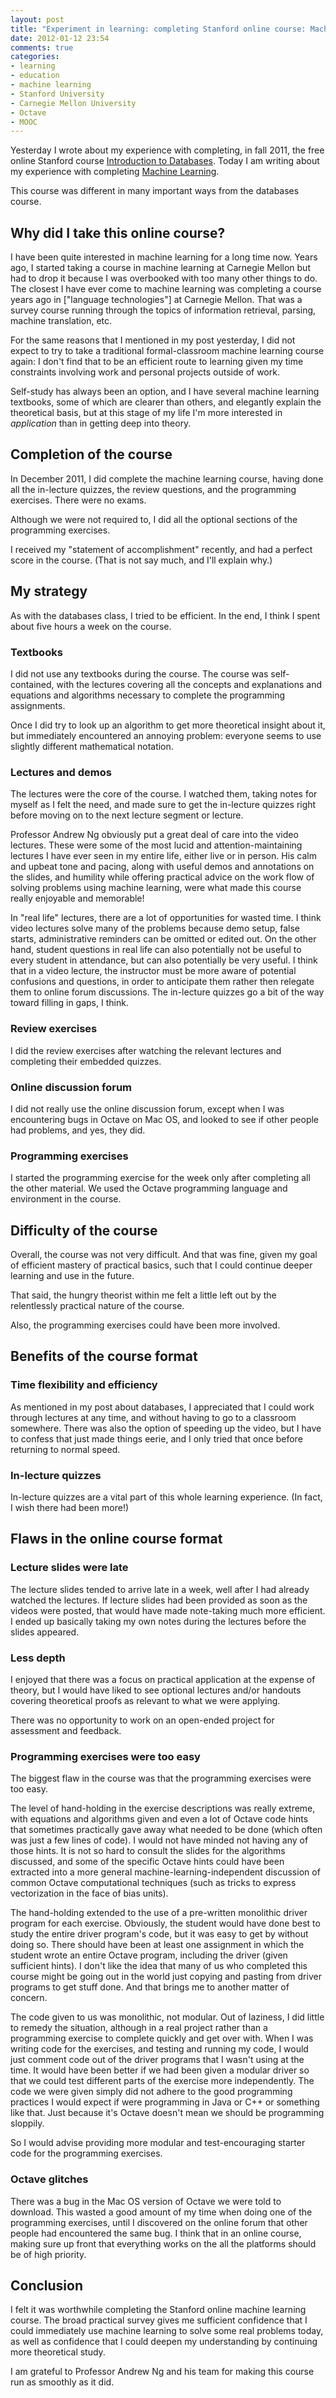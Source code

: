 ```yaml
---
layout: post
title: "Experiment in learning: completing Stanford online course: Machine Learning"
date: 2012-01-12 23:54
comments: true
categories:
- learning
- education
- machine learning
- Stanford University
- Carnegie Mellon University
- Octave
- MOOC
---
```

Yesterday I wrote about my experience with completing, in fall 2011, the free online Stanford course [Introduction to Databases](/blog/2012/01/11/experiment-in-learning-completing-stanford-online-course-introduction-to-databases/). Today I am writing about my experience with completing [Machine Learning](http://www.ml-class.org/).

This course was different in many important ways from the databases course.

<!--more-->

## Why did I take this online course?

I have been quite interested in machine learning for a long time now. Years ago, I started taking a course in machine learning at Carnegie Mellon but had to drop it because I was overbooked with too many other things to do. The closest I have ever come to machine learning was completing a course years ago in ["language technologies"] at Carnegie Mellon. That was a survey course running through the topics of information retrieval, parsing, machine translation, etc.

For the same reasons that I mentioned in my post yesterday, I did not expect to try to take a traditional formal-classroom machine learning course again: I don't find that to be an efficient route to learning given my time constraints involving work and personal projects outside of work.

Self-study has always been an option, and I have several machine learning textbooks, some of which are clearer than others, and elegantly explain the theoretical basis, but at this stage of my life I'm more interested in *application* than in getting deep into theory.

## Completion of the course

In December 2011, I did complete the machine learning course, having done all the in-lecture quizzes, the review questions, and the programming exercises. There were no exams.

Although we were not required to, I did all the optional sections of the programming exercises.

I received my "statement of accomplishment" recently, and had a perfect score in the course. (That is not say much, and I'll explain why.)

## My strategy

As with the databases class, I tried to be efficient. In the end, I think I spent about five hours a week on the course.

### Textbooks

I did not use any textbooks during the course. The course was self-contained, with the lectures covering all the concepts and explanations and equations and algorithms necessary to complete the programming assignments.

Once I did try to look up an algorithm to get more theoretical insight about it, but immediately encountered an annoying problem: everyone seems to use slightly different mathematical notation.

### Lectures and demos

The lectures were the core of the course. I watched them, taking notes for myself as I felt the need, and made sure to get the in-lecture quizzes right before moving on to the next lecture segment or lecture.

Professor Andrew Ng obviously put a great deal of care into the video lectures. These were some of the most lucid and attention-maintaining lectures I have ever seen in my entire life, either live or in person. His calm and upbeat tone and pacing, along with useful demos and annotations on the slides, and humility while offering practical advice on the work flow of solving problems using machine learning, were what made this course really enjoyable and memorable!

In "real life" lectures, there are a lot of opportunities for wasted time. I think video lectures solve many of the problems because demo setup, false starts, administrative reminders can be omitted or edited out. On the other hand, student questions in real life can also potentially not be useful to every student in attendance, but can also potentially be very useful. I think that in a video lecture, the instructor must be more aware of potential confusions and questions, in order to anticipate them rather then relegate them to online forum discussions. The in-lecture quizzes go a bit of the way toward filling in gaps, I think.

### Review exercises

I did the review exercises after watching the relevant lectures and completing their embedded quizzes.

### Online discussion forum

I did not really use the online discussion forum, except when I was encountering bugs in Octave on Mac OS, and looked to see if other people had problems, and yes, they did.

### Programming exercises

I started the programming exercise for the week only after completing all the other material. We used the Octave programming language and environment in the course.

## Difficulty of the course

Overall, the course was not very difficult. And that was fine, given my goal of efficient mastery of practical basics, such that I could continue deeper learning and use in the future.

That said, the hungry theorist within me felt a little left out by the relentlessly practical nature of the course.

Also, the programming exercises could have been more involved.

## Benefits of the course format

### Time flexibility and efficiency

As mentioned in my post about databases, I appreciated that I could work through lectures at any time, and without having to go to a classroom somewhere. There was also the option of speeding up the video, but I have to confess that just made things eerie, and I only tried that once before returning to normal speed.

### In-lecture quizzes

In-lecture quizzes are a vital part of this whole learning experience. (In fact, I wish there had been more!)

## Flaws in the online course format

### Lecture slides were late

The lecture slides tended to arrive late in a week, well after I had already watched the lectures. If lecture slides had been provided as soon as the videos were posted, that would have made note-taking much more efficient. I ended up basically taking my own notes during the lectures before the slides appeared.

### Less depth

I enjoyed that there was a focus on practical application at the expense of theory, but I would have liked to see optional lectures and/or handouts covering theoretical proofs as relevant to what we were applying.

There was no opportunity to work on an open-ended project for assessment and feedback.

### Programming exercises were too easy

The biggest flaw in the course was that the programming exercises were too easy.

The level of hand-holding in the exercise descriptions was really extreme, with equations and algorithms given and even a lot of Octave code hints that sometimes practically gave away what needed to be done (which often was just a few lines of code). I would not have minded not having any of those hints. It is not so hard to consult the slides for the algorithms discussed, and some of the specific Octave hints could have been extracted into a more general machine-learning-independent discussion of common Octave computational techniques (such as tricks to express vectorization in the face of bias units).

The hand-holding extended to the use of a pre-written monolithic driver program for each exercise. Obviously, the student would have done best to study the entire driver program's code, but it was easy to get by without doing so. There should have been at least one assignment in which the student wrote an entire Octave program, including the driver (given sufficient hints). I don't like the idea that many of us who completed this course might be going out in the world just copying and pasting from driver programs to get stuff done. And that brings me to another matter of concern.

The code given to us was monolithic, not modular. Out of laziness, I did little to remedy the situation, although in a real project rather than a programming exercise to complete quickly and get over with. When I was writing code for the exercises, and testing and running my code, I would just comment code out of the driver programs that I wasn't using at the time. It would have been better if we had been given a modular driver so that we could test different parts of the exercise more independently. The code we were given simply did not adhere to the good programming practices I would expect if were programming in Java or C++ or something like that. Just because it's Octave doesn't mean we should be programming sloppily.

So I would advise providing more modular and test-encouraging starter code for the programming exercises.

### Octave glitches

There was a bug in the Mac OS version of Octave we were told to download. This wasted a good amount of my time when doing one of the programming exercises, until I discovered on the online forum that other people had encountered the same bug. I think that in an online course, making sure up front that everything works on the all the platforms should be of high priority.

## Conclusion

I felt it was worthwhile completing the Stanford online machine learning course. The broad practical survey gives me sufficient confidence that I could immediately use machine learning to solve some real problems today, as well as confidence that I could deepen my understanding by continuing more theoretical study.

I am grateful to Professor Andrew Ng and his team for making this course run as smoothly as it did.
